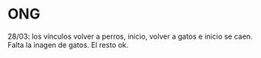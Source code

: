 # ONG

28/03: los vínculos volver a perros, inicio, volver a gatos e inicio se caen. Falta la inagen de gatos. El resto ok.
